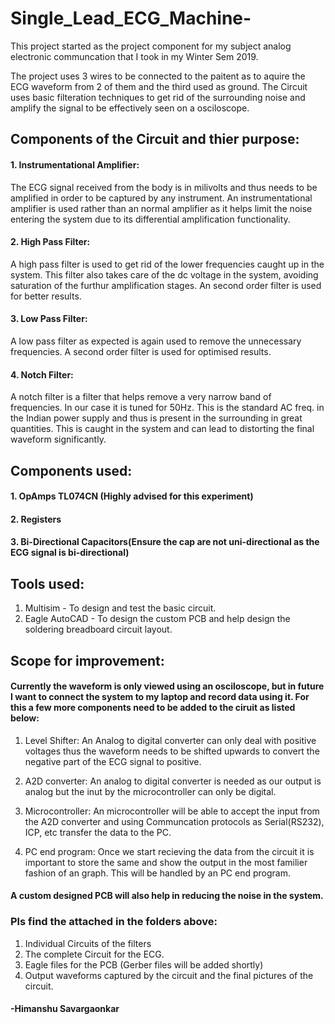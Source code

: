 # Single_Lead_ECG_Machine-

This project started as the project component for my subject analog electronic communcation that I took in my Winter Sem 2019.

The project uses 3 wires to be connected to the paitent as to aquire the ECG waveform from 2 of them and the third used as ground. The Circuit uses basic filteration techniques to get rid of the surrounding noise and amplify the signal to be effectively seen on a osciloscope.

## Components of the Circuit and thier purpose:
#### 1. Instrumentational Amplifier:
The ECG signal received from the body is in milivolts and thus needs to be amplified in order to be captured by any instrument. An instrumentational amplifier is used rather than an normal amplifier as it helps limit the noise entering the system due to its differential amplification functionality.

#### 2. High Pass Filter:
A high pass filter is used to get rid of the lower frequencies caught up in the system. This filter also takes care of the dc voltage in the system, avoiding saturation of the furthur amplification stages. An second order filter is used for better results.

#### 3. Low Pass Filter:
A low pass filter as expected is again used to remove the unnecessary frequencies. A second order filter is used for optimised results.

#### 4. Notch Filter:
A notch filter is a filter that helps remove a very narrow band of frequencies. In our case it is tuned for 50Hz. This is the standard AC freq. in the Indian power supply and thus is present in the surrounding in great quantities. This is caught in the system and can lead to distorting the final waveform significantly.

## Components used:
#### 1. OpAmps TL074CN (Highly advised for this experiment)
#### 2. Registers 
#### 3. Bi-Directional Capacitors(Ensure the cap are not uni-directional as the ECG signal is bi-directional)

## Tools used:
1. Multisim - To design and test the basic circuit.
2. Eagle AutoCAD - To design the custom PCB and help design the soldering breadboard circuit layout.

## Scope for improvement:
#### Currently the waveform is only viewed using an osciloscope, but in future I want to connect the system to my laptop and record data using it. For this a few more components need to be added to the ciruit as listed below:

1. Level Shifter:
An Analog to digital converter can only deal with positive voltages thus the waveform needs to be shifted upwards to convert the negative part of the ECG signal to positive.

2. A2D converter:
An analog to digital converter is needed as our output is analog but the inut by the microcontroller can only be digital.

3. Microcontroller:
An microcontroller will be able to accept the input from the A2D converter and using Communcation protocols as Serial(RS232), ICP, etc transfer the data to the PC.

4. PC end program:
Once we start recieving the data from the circuit it is important to store the same and show the output in the most familier fashion of an graph. This will be handled by an PC end program.

#### A custom designed PCB will also help in reducing the noise in the system.


### Pls find the attached in the folders above:
1. Individual Circuits of the filters
2. The complete Circuit for the ECG.
3. Eagle files for the PCB (Gerber files will be added shortly)
4. Output waveforms captured by the circuit and the final pictures of the circuit.


#### -Himanshu Savargaonkar
